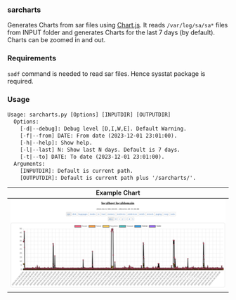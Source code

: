 ### sarcharts
Generates Charts from sar files using [Chart.js](https://www.chartjs.org/). It reads `/var/log/sa/sa*` files from INPUT folder and generates Charts for the last 7 days (by default). Charts can be zoomed in and out.

### Requirements
`sadf` command is needed to read sar files. Hence sysstat package is required.

### Usage
~~~
Usage: sarcharts.py [Options] [INPUTDIR] [OUTPUTDIR]
  Options:
    [-d|--debug]: Debug level [D,I,W,E]. Default Warning.
    [-f|--from] DATE: From date (2023-12-01 23:01:00).
    [-h|--help]: Show help.
    [-l|--last] N: Show last N days. Default is 7 days.
    [-t|--to] DATE: To date (2023-12-01 23:01:00).
  Arguments:
    [INPUTDIR]: Default is current path.
    [OUTPUTDIR]: Default is current path plus '/sarcharts/'.
~~~

| Example Chart |
| --- |
| ![](_README_files/sarcharts.png) |

